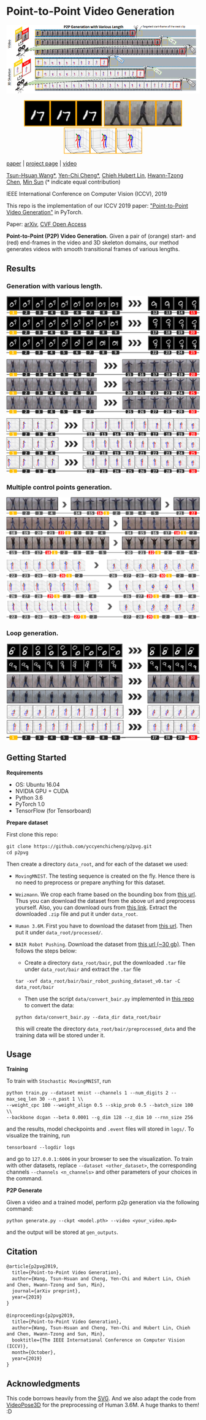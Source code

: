 # Point-to-Point Video Generation

![teaser](imgs/teaser.png)
<!--- (![](imgs/teaser-ret/mnist.gif) ![](imgs/teaser-ret/wm.gif) ![](imgs/teaser-ret/h36m-resize.gif) -->

<!---<p style="text-align:center;"> -->
<p align="center">
<img src="imgs/teaser-ret/mnist.gif" height="68" width="204">
<img src="imgs/teaser-ret/wm.gif" height="68" width="204">
<img src="imgs/teaser-ret/h36m.gif" height="68" width="204">
</p>

[paper](https://arxiv.org/abs/1904.02912) | [project page](https://zswang666.github.io/P2PVG-Project-Page) | [video](https://drive.google.com/file/d/1AV7E1d4QZg--3yxAYbyA1jOp98qIJUIB/view?usp=sharing)

[Tsun-Hsuan Wang*](https://zswang666.github.io/), [Yen-Chi Cheng*](https://yccyenchicheng.github.io/), [Chieh Hubert Lin](https://hubert0527.github.io/), [Hwann-Tzong Chen](https://htchen.github.io/), [Min Sun](https://aliensunmin.github.io/) (* indicate equal contribution)

IEEE International Conference on Computer Vision (ICCV), 2019

This repo is the implementation of our ICCV 2019 paper: ["Point-to-Point Video Generation"](https://arxiv.org/abs/1904.02912) in PyTorch.

Paper: [arXiv](https://arxiv.org/abs/1904.02912), [CVF Open Access](http://openaccess.thecvf.com/content_ICCV_2019/papers/Wang_Point-to-Point_Video_Generation_ICCV_2019_paper.pdf)

**Point-to-Point (P2P) Video Generation.** Given a pair of (orange) start- and (red) end-frames in the video and 3D skeleton domains, our method generates videos with smooth transitional frames of various lengths.

Results
---
### **Generation with various length.**
![dylen](imgs/results/dynlen.png)

### **Multiple control points generation.**
![mulcp](imgs/results/mulcpgen.png)

### **Loop generation.**
![loop](imgs/results/loopgen.png)

<!-- The superb controllability
of p2p generation naturally facilitates the modern video editing process. -->

<!-- We will provide our PyTorch implementation for our paper. -->

<!--
Overview
---
![Overview](imgs/overview.png)
**Overview.** We describe the novel components in our model to achieve reliable p2p generation. In Panel (a), our
model is a VAE consisting of posterior qφ, prior pψ, and generator pθ. We use KL-divergence to encourage the posterior to
be similar to the prior. In this way, the generated frame will preserve smooth transition. To control the generation process, we
encode the targeted end-frame xT into a global descriptor. Both posterior and prior are computed by an LSTM considering
not only the input frame, but also the “global descriptor” and “time counter”. We further use the “alignment loss”
to align the encoder and decoder latent space to reinforce the end-frame consistency. In Panel (b), our skip-frame training
has a probability to skip the current frame for each timestamp where the inputs will be ignored completely and the hidden
state will not be propagated at all (indicated by the dashed line). In Panel (c), the control point consistency is achieved by
posing CPC loss on pψ without deteriorating the reconstruction objective of posterior (highlighted in bold). -->

Getting Started
---
**Requirements**

* OS: Ubuntu 16.04
* NVIDIA GPU + CUDA
* Python 3.6
* PyTorch 1.0
* TensorFlow (for Tensorboard)

**Prepare dataset**

First clone this repo:
```
git clone https://github.com/yccyenchicheng/p2pvg.git
cd p2pvg
```

Then create a directory `data_root`, and for each of the dataset we used:

- `MovingMNIST`. The testing sequence is created on the fly. Hence there is no need to preprocess or prepare anything for this dataset.

- `Weizmann`. We crop each frame based on the bounding box from [this url](http://www.wisdom.weizmann.ac.il/~vision/SpaceTimeActions.html). Thus you can download the dataset from the above url and preprocess yourself. Also, you can download ours from [this link](https://drive.google.com/open?id=1bUr6DR1gJa21VI_6B_CB4-gG2dgI7mfJ). Extract the downloaded `.zip` file and put it under `data_root`.

- `Human 3.6M`. First you have to download the dataset from [this url](http://vision.imar.ro/human3.6m/description.php). Then put it under `data_root/processed/`.

- `BAIR Robot Pushing`. Download the dataset from [this url (~30 gb)](https://sites.google.com/view/sna-visual-mpc). Then follows the steps below:
    -  Create a directory `data_root/bair`, put the downloaded `.tar` file under `data_root/bair` and extract the `.tar` file
    ```
    tar -xvf data_root/bair/bair_robot_pushing_dataset_v0.tar -C data_root/bair
    ```
    -  Then use the script `data/convert_bair.py` implemented in [this repo](https://github.com/edenton/svg/blob/master/data/convert_bair.py) to convert the data:
    ```
    python data/convert_bair.py --data_dir data_root/bair
    ```
    this will create the directory `data_root/bair/preprocessed_data` and the training data will be stored under it.

Usage
---

**Training**

To train with `Stochastic MovingMNIST`, run
```
python train.py --dataset mnist --channels 1 --num_digits 2 --max_seq_len 30 --n_past 1 \\
--weight_cpc 100 --weight_align 0.5 --skip_prob 0.5 --batch_size 100 \\
--backbone dcgan --beta 0.0001 --g_dim 128 --z_dim 10 --rnn_size 256
```
and the results, model checkpoints and `.event` files will stored in `logs/`. To visualize the training, run
```
tensorboard --logdir logs
```
and go to `127.0.0.1:6006` in your browser to see the visualization. To train with other datasets, replace `--dataset <other_dataset>`, the corresponding channels `--channels <n_channels>` and other parameters of your choices in the command.

**P2P Generate**

Given a video and a trained model, perform p2p generation via the following command:
```
python generate.py --ckpt <model.pth> --video <your_video.mp4>
```
and the output will be stored at `gen_outputs`.

Citation
---
```
@article{p2pvg2019,
  title={Point-to-Point Video Generation},
  author={Wang, Tsun-Hsuan and Cheng, Yen-Chi and Hubert Lin, Chieh and Chen, Hwann-Tzong and Sun, Min},
  journal={arXiv preprint},
  year={2019}
}

@inproceedings{p2pvg2019,
  title={Point-to-Point Video Generation},
  author={Wang, Tsun-Hsuan and Cheng, Yen-Chi and Hubert Lin, Chieh and Chen, Hwann-Tzong and Sun, Min},
  booktitle={The IEEE International Conference on Computer Vision (ICCV)},
  month={October},
  year={2019}
}
```

 
Acknowledgments
---
This code borrows heavily from the [SVG](https://github.com/edenton/svg). And we also adapt the code from [VideoPose3D](https://github.com/facebookresearch/VideoPose3D) for the preprocessing of Human 3.6M. A huge thanks to them! :D
